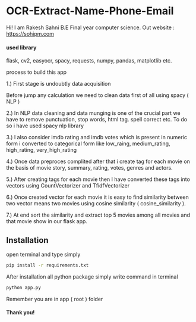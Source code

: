 # OCR-Extract-Name-Phone-Email

Hi! I am Rakesh Sahni B.E Final year computer science.
Out website : https://sohipm.com

#### used library
flask, cv2, easyocr, spacy, requests, numpy, pandas, matplotlib etc.


process to build this app

1.) First stage is undoubtly data acquisition

Before jump any calculation we need to clean data first of all using spacy ( NLP )

2.) In NLP data cleaning and data munging is one of the crucial part we have to remove punctuation, stop words, html tag. spell correct etc. To do so i have used spacy nlp library

3.) I also consider imdb rating and imdb votes which is present in numeric form i converted to categorical form like low_raing, medium_rating, high_rating, very_high_rating

4.) Once data preproces complited after that i create tag for each movie on the basis of movie story, summary, rating, votes, genres and actors.

5.) After creating tags for each movie then I have converted these tags into vectors using CountVectorizer and TfidfVectorizer

6.) Once created vector for each movie it is easy to find similarity between two vector means two movies using cosine similarity ( cosine_similarity ).

7.) At end sort the similarity and extract top 5 movies among all movies and that movie show in our flask app.

## Installation

open terminal and type simply

```bash
pip install -r requirements.txt
```

After installation all python package simply write command in terminal

```bash
python app.py
```
Remember you are in app ( root ) folder

#### Thank you!
